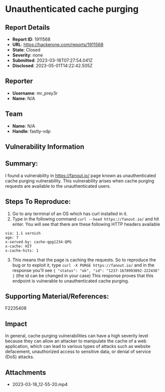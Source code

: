 # Unauthenticated cache purging

## Report Details
- **Report ID**: 1911568
- **URL**: https://hackerone.com/reports/1911568
- **State**: Closed
- **Severity**: none
- **Submitted**: 2023-03-18T07:27:54.041Z
- **Disclosed**: 2023-05-01T14:22:42.505Z

## Reporter
- **Username**: mr_prey3r
- **Name**: N/A

## Team
- **Name**: N/A
- **Handle**: fastly-vdp

## Vulnerability Information
## Summary:
I found a vulnerability in https://fanout.io/ page known  as unauthenticated cache purging vulnerability. This vulnerability arises when cache purging requests are available to the unauthenticated users. 

## Steps To Reproduce:

  1. Go to any terminal of an OS which has curl installed in it.
  2. Type in the following command `curl --head https://fanout.io/` and hit enter. You will see that there are these following HTTP headers available
```http
via: 1.1 varnish
age: 7
x-served-by: cache-qpg1234-QPG
x-cache: HIT
x-cache-hits: 1
```
  3. This means that the page is caching the requests. So to reproduce the bug or to exploit it, type `curl -X PURGE https://fanout.io/` and in the response you'll see `{ "status": "ok", "id": "1237-1678993092-222436" }` (the id can be changed in your case)
This response proves that this endpoint is vulnerable to unauthenticated cache purging.

## Supporting Material/References:
F2235408

## Impact

In general, cache purging vulnerabilities can have a high severity level because they can allow an attacker to manipulate the cache of a web application, which can lead to various types of attacks such as website defacement, unauthorized access to sensitive data, or denial of service (DoS) attacks.

## Attachments
- 2023-03-18_12-55-20.mp4
